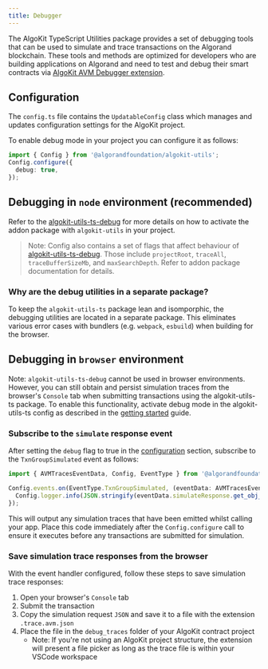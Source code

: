 ```yaml
---
title: Debugger
---
```


The AlgoKit TypeScript Utilities package provides a set of debugging tools that can be used to simulate and trace transactions on the Algorand blockchain. These tools and methods are optimized for developers who are building applications on Algorand and need to test and debug their smart contracts via [AlgoKit AVM Debugger extension](https://github.com/algorandfoundation/algokit-avm-vscode-debugger).

## Configuration

The `config.ts` file contains the `UpdatableConfig` class which manages and updates configuration settings for the AlgoKit project.

To enable debug mode in your project you can configure it as follows:

```ts
import { Config } from '@algorandfoundation/algokit-utils';
Config.configure({
  debug: true,
});
```

## Debugging in `node` environment (recommended)

Refer to the [algokit-utils-ts-debug](https://github.com/algorandfoundation/algokit-utils-ts-debug) for more details on how to activate the addon package with `algokit-utils` in your project.

> Note: Config also contains a set of flags that affect behaviour of [algokit-utils-ts-debug](https://github.com/algorandfoundation/algokit-utils-ts-debug). Those include `projectRoot`, `traceAll`, `traceBufferSizeMb`, and `maxSearchDepth`. Refer to addon package documentation for details.

### Why are the debug utilities in a separate package?

To keep the `algokit-utils-ts` package lean and isomporphic, the debugging utilities are located in a separate package. This eliminates various error cases with bundlers (e.g. `webpack`, `esbuild`) when building for the browser.

## Debugging in `browser` environment

Note: `algokit-utils-ts-debug` cannot be used in browser environments. However, you can still obtain and persist simulation traces from the browser's `Console` tab when submitting transactions using the algokit-utils-ts package. To enable this functionality, activate debug mode in the algokit-utils-ts config as described in the [getting started](./docs/code/getting-started) guide.

### Subscribe to the `simulate` response event

After setting the `debug` flag to true in the [configuration](#configuration) section, subscribe to the `TxnGroupSimulated` event as follows:

```ts
import { AVMTracesEventData, Config, EventType } from '@algorandfoundation/algokit-utils';

Config.events.on(EventType.TxnGroupSimulated, (eventData: AVMTracesEventData) => {
  Config.logger.info(JSON.stringify(eventData.simulateResponse.get_obj_for_encoding(), null, 2));
});
```

This will output any simulation traces that have been emitted whilst calling your app. Place this code immediately after the `Config.configure` call to ensure it executes before any transactions are submitted for simulation.

### Save simulation trace responses from the browser

With the event handler configured, follow these steps to save simulation trace responses:

1. Open your browser's `Console` tab
2. Submit the transaction
3. Copy the simulation request `JSON` and save it to a file with the extension `.trace.avm.json`
4. Place the file in the `debug_traces` folder of your AlgoKit contract project
   - Note: If you're not using an AlgoKit project structure, the extension will present a file picker as long as the trace file is within your VSCode workspace
